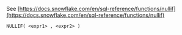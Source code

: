 See [https://docs.snowflake.com/en/sql-reference/functions/nullif](https://docs.snowflake.com/en/sql-reference/functions/nullif)
```
NULLIF( <expr1> , <expr2> )
```
